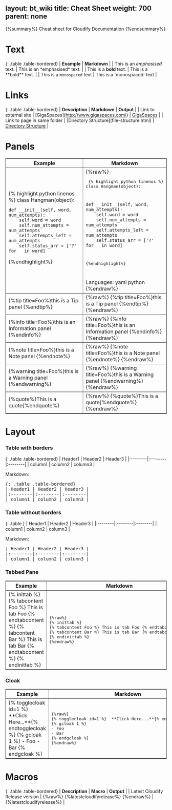 layout: bt_wiki
title: Cheat Sheet
weight:  700
parent:  none
---

{%summary%} Cheat sheet for Cloudify Documentation {%endsummary%}

# Text

{: .table .table-bordered}
| **Example** | **Markdown** |
| This is an *emphasised* text. | This is an \*emphasised\* text. |
| This is a **bold** text. | This is a \*\*bold\*\* text.  |
| This is a `monospaced` text | This is a \`monospaced\` text |

# Links

{: .table .table-bordered}
| **Description** | **Markdown** | **Output** |
| Link to external site | \[GigaSpaces\]\(http://www.gigaspaces.com\) | [GigaSpaces](http://www.gigaspaces.com) |
| Link to page in same folder | \[Directory Structure\]\(file-structure.html\) | [Directory Structure](file-structure.html) |


# Panels

<table border="1" cellpadding="10">
<colgroup><col span="1" style="width: 55%;"/><col span="1" style="width: 45%;"/></colgroup>
<tr><th> Example </th><th> Markdown </th></tr>
<tr><td>
{% highlight python linenos %}
class Hangman(object):

    def __init__(self, word, num_attempts):
        self.word = word
        self.num_attempts = num_attempts
        self.attempts_left = num_attempts
        self.status_arr = ['?' for _ in word]
{%endhighlight%}</td><td>{%raw%}<pre>
{% highlight python linenos %}
class Hangman(object):

    def __init__(self, word, num_attempts):
        self.word = word
        self.num_attempts = num_attempts
        self.attempts_left = num_attempts
        self.status_arr = ['?' for _ in word]
{%endhighlight%}

</pre>
Languages: yaml python
{%endraw%}</td></tr>
<tr><td>{%tip title=Foo%}this is a Tip panel {%endtip%}</td><td>{%raw%} {%tip title=Foo%}this is a Tip panel {%endtip%} {%endraw%}</td></tr>
<tr><td>{%info title=Foo%}this is an Information panel {%endinfo%}</td><td>{%raw%} {%info title=Foo%}this is an Information panel {%endinfo%} {%endraw%}</td></tr>
<tr><td>{%note title=Foo%}this is a Note panel {%endnote%}</td><td>{%raw%} {%note title=Foo%}this is a Note panel {%endnote%} {%endraw%}</td></tr>
<tr><td>{%warning title=Foo%}this is a Warning panel {%endwarning%}</td><td>{%raw%} {%warning title=Foo%}this is a Warning panel {%endwarning%} {%endraw%}</td></tr>
<tr><td>{%quote%}This is a quote{%endquote%}</td><td>{%raw%} {%quote%}This is a quote{%endquote%} {%endraw%}</td></tr>
</table>

# Layout

### Table with borders

{: .table .table-bordered}
| Header1 | Header2 | Header3 |
|:--------|:--------|:--------|
| column1 | column2 | column3 |

Markdown:
<pre>
{: .table .table-bordered}
| Header1 | Header2 | Header3 |
|:--------|:--------|:--------|
| column1 | column2 | column3 |
</pre>

### Table without borders

{: .table }
| Header1 | Header2 | Header3 |
|:--------|:--------|:--------|
| column1 | column2 | column3 |

Markdown:
<pre>
| Header1 | Header2 | Header3 |
|:--------|:--------|:--------|
| column1 | column2 | column3 |
</pre>

### Tabbed Pane

<table border="1" cellpadding="10">
<colgroup><col span="1" style="width: 50%;"/><col span="1" style="width: 50%;"/></colgroup>
<tr><th> Example </th><th> Markdown </th></tr>
<tr><td>
{% inittab %}
{% tabcontent Foo %} This is tab Foo {% endtabcontent %}
{% tabcontent Bar %} This is tab Bar {% endtabcontent %}
{% endinittab %}
</td>
<td><pre>{%raw%}
{% inittab %}
{% tabcontent Foo %} This is tab Foo {% endtabcontent %}
{% tabcontent Bar %} This is tab Bar {% endtabcontent %}
{% endinittab %}
{%endraw%}</pre></td>
</tr>
</table>


### Cloak

<table border="1" cellpadding="10">
<colgroup><col span="1" style="width: 50%;"/><col span="1" style="width: 50%;"/></colgroup>
<tr><th> Example </th><th> Markdown </th></tr>
<tr><td>
{% togglecloak id=1 %}  **Click Here...**{% endtogglecloak %}
{% gcloak 1 %}
- Foo
- Bar
{% endgcloak %}
</td><td><pre>{%raw%}
{% togglecloak id=1 %}  **Click Here...**{% endtogglecloak %}
{% gcloak 1 %}
- Foo
- Bar
{% endgcloak %}
{%endraw%}</pre></td>
</tr>
</table>

# Macros

{: .table .table-bordered}
| **Description** | **Macro** | **Output** |
| Latest Cloudify Release version | {%raw%} {%latestcloudifyrelease%} {%endraw%} | {%latestcloudifyrelease%} |


